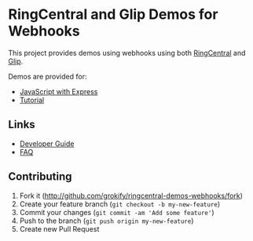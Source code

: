 RingCentral and Glip Demos for Webhooks
=======================================

This project provides demos using webhooks using both [RingCentral](https://developers.ringcentral.co) and [Glip](https://glip.com).

Demos are provided for:

* [JavaScript with Express](https://github.com/grokify/ringcentral-demos-webhooks/tree/master/javascript-express)
* [Tutorial](http://ringcentral-quickstart.readthedocs.io/en/latest/webhooks/)

## Links

* [Developer Guide](https://developers.ringcentral.com/api-docs/latest/index.html#!#RefNotifications.html)
* [FAQ](http://ringcentral-faq.readthedocs.io/en/latest/notifications_subscriptions/)

## Contributing

1. Fork it (http://github.com/grokify/ringcentral-demos-webhooks/fork)
2. Create your feature branch (`git checkout -b my-new-feature`)
3. Commit your changes (`git commit -am 'Add some feature'`)
4. Push to the branch (`git push origin my-new-feature`)
5. Create new Pull Request
